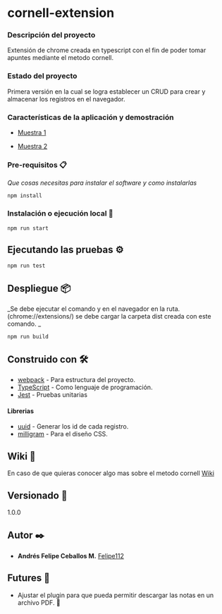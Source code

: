 # cornell-extension
### Descripción del proyecto
Extensión de chrome creada en typescript con el fin de poder tomar apuntes mediante el metodo cornell.


### Estado del proyecto
Primera versión en la cual se logra establecer un CRUD para crear y almacenar los registros en el navegador.

### Características de la aplicación y demostración
* [Muestra 1](https://github.com/Felipe112/cornell-extension/blob/master/public/assets/plugin1.png)

* [Muestra 2](https://github.com/Felipe112/cornell-extension/blob/master/public/assets/plugin2.png)

### Pre-requisitos 📋

_Que cosas necesitas para instalar el software y como instalarlas_

```
npm install
```

### Instalación o ejecución local 🔧

```
npm run start
```

## Ejecutando las pruebas ⚙️
```
npm run test
```

## Despliegue 📦

_Se debe ejecutar el comando y en el navegador en la ruta.(chrome://extensions/) se debe cargar la carpeta dist creada con este comando. _

```
npm run build
```

## Construido con 🛠️

* [webpack](https://webpack.js.org/) - Para estructura del proyecto.
* [TypeScript](https://www.typescriptlang.org/) - Como lenguaje de programación.
* [Jest](https://jestjs.io/) - Pruebas unitarias
#### Librerias
* [uuid]() - Generar los id de cada registro.
* [milligram](https://milligram.io/) - Para el diseño CSS.




## Wiki 📖

En caso de que quieras conocer algo mas sobre el metodo cornell [Wiki](https://es.wikipedia.org/wiki/Notas_Cornell)

## Versionado 📌
1.0.0

## Autor ✒️

* **Andrés Felipe Ceballos M.** [Felipe112](https://github.com/Felipe112)


## Futures 🎁

* Ajustar el plugin para que pueda permitir descargar las notas en un archivo PDF. 📢
